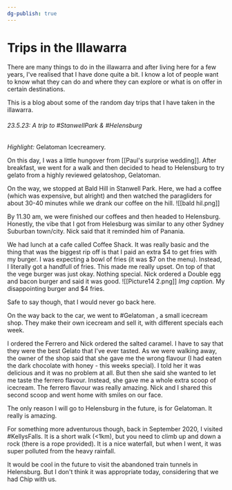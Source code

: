 ```yaml
---
dg-publish: true
---
```

# Trips in the Illawarra
There are many things to do in the illawarra and after living here for a few years, I've realised that I have done quite a bit. I know a lot of people want to know what they can do and where they can explore or what is on offer in certain destinations. 

This is a blog about some of the random day trips that I have taken in the illawarra. 

###### 23.5.23: A trip to  #StanwellPark & #Helensburg
*Highlight:* Gelatoman Icecreamery. 

On this day, I was a little hungover from [[Paul's surprise wedding]]. After breakfast, we went for a walk and then decided to head to Helensburg to try gelato from a highly reviewed gelatoshop, Gelatoman. 

On the way, we stopped at Bald Hill in Stanwell Park. Here, we had a coffee (which was expensive, but alright) and then watched the paragliders for about 30-40 minutes while we drank our coffee on the hill. ![[bald hil.png]]

By 11.30 am, we were finished our coffees and then headed to Helensburg. Honestly, the vibe that I got from Helesburg was similar to any other Sydney Suburban town/city. Nick said that it reminded him of Panania. 

We had lunch at a cafe called Coffee Shack. It was really basic and the thing that was the biggest rip off is that I paid an extra $4 to get fries with my burger. I was expecting a bowl of fries (it was $7 on the menu). Instead, I literally got a handfull of fries. This made me really upset. On top of that the vege burger was just okay. Nothing special. Nick ordered a Double egg and bacon burger and said it was good. 
![[Picture14 2.png]]
*Img caption.* My disappointing burger and $4 fries. 

Safe to say though, that I would never go back here. 

On the way back to the car, we went to #Gelatoman , a small icecream shop. They make their own icecream and sell it, with different specials each week.  

I ordered the Ferrero and Nick ordered the salted caramel. I have to say that they were the best Gelato that I've ever tasted. As we were walking away, the owner of the shop said that she gave me the wrong flavour (I had eaten the dark chocolate with honey - this weeks special). I told her it was delicious and it was no problem at all. But then she said she wanted to let me taste the ferrero flavour. Instead, she gave me a whole extra scoop of icecream. The ferrero flavour was really amazing. Nick and I shared this second scoop and went home with smiles on our face. 

The only reason I will go to Helensburg in the future, is for Gelatoman. It really is amazing. 

For something more adventurous though, back in September 2020, I visited #KellysFalls. It is a short walk (<1km), but you need to climb up and down a rock (there is a rope provided). It is a nice waterfall, but when I went, it was super polluted from the heavy rainfall. 

It would be cool in the future to visit the abandoned train tunnels in Helensburg. But I don't think it was appropriate today, considering that we had Chip with us. 
